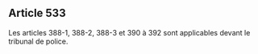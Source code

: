 Article 533
----
Les articles 388-1, 388-2, 388-3 et 390 à 392 sont applicables devant le
tribunal de police.
